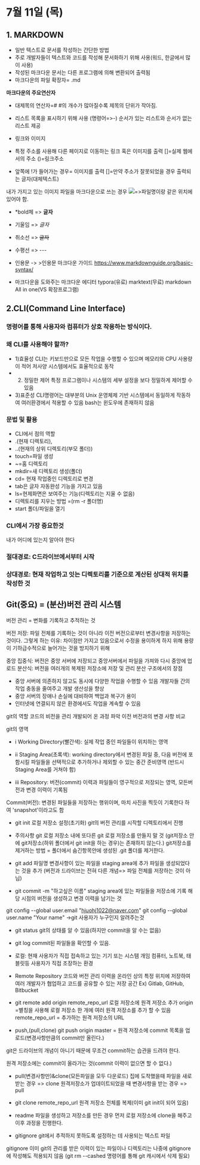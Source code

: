 # 7월 11일 (목)
## 1. MARKDOWN
- 일반 텍스트로 문서를 작성하는 간단한 방법
- 주로 개발자들이 텍스트와 코드를 작성해 문서화하기 위해 사용(워드, 한글에서 많이 사용)
- 작성된 마크다운 문서는 다른 프로그램에 의해 변환되어 출력됨
- 마크다운의 파일 확장자= .md

**마크다운의 주요연산자**

- 대제목의 연산자=#
#의 개수가 많아질수록 제목의 단위가 작아짐.

- 리스트
목록을 표시하기 위해 사용 (명령어=>-)
순서가 있는 리스트와 순서가 없는 리스트 제공

- 링크와 이미지
 - 특정 주소를 사용해 다른 페이지로 이동하는 링크 혹은 이미지를 출력
[]=실제 웹에서의 주소
()=링크주소
 - 앞쪽에 !가 들어가는 경우= 이미지를 출력
[]=만약 주소가 잘못되었을 경우 출력되는 글자(대체텍스트)

내가 가지고 있는 이미지 파일을 마크다운으로 쓰는 경우 
![](./파일명)=>파일명이랑 같은 위치에 있어야 함.

- *bold체  =>  **글자**
- 기울임 => *글자*
- 취소선 => ~~글자~~
- 수평선 => ---

- 인용문
-> >인용문
마크다운 가이드 
https://www.markdownguide.org/basic-syntax/

- 마크다운을 도와주는 마크다운 에디터
typora(유료)
marktext(무료)
markdown All in one(VS 확장프로그램)

## 2.CLI(Command Line Interface)
### 명령어를 통해 사용자와 컴퓨터가 상호 작용하는 방식이다.

### 왜 CLI를 사용해야 할까?
- 1)효율성
CLI는 키보드만으로 모든 작업을 수행할 수 있으며
메모리와 CPU 사용량이 적어 저사양 시스템에서도 효율적으로 동작
- 2) 정밀한 제어
특정 프로그램이나 시스템의 세부 설정을 보다 정밀하게 제어할 수 있음
- 3)표준성
CLI명령어는 대부분의 Unix 운영체제 기반 시스템에서 동일하게 작동하여 여러환경에서 적용할 수 있음
bash는 윈도우에 존재하지 않음

### 문법 및 활용
- CLI에서 점의 역할
- .(현재 디렉토리),
- ..(현재의 상위 디렉토리(부모 폴더))
- touch=파일 생성
- ~=홈 디렉토리
- mkdir=새 디렉토리 생성(폴더)
- cd= 현재 작업중인 디렉토리로 변경
- tab은 글자 자동완성 기능을 가지고 있음
- ls=현제화면은 보여주는 기능(디렉토리는 지울 수 없음)
- 디렉토리를 지우는 방법 =(rm -r 폴더명)
- start 폴더/파일을 열기

### CLI에서 가장 중요한것 
내가 어디에 있는지 알아야 한다

### 절대경로: C드라이브에서부터 시작 
### 상대경로: 현재 작업하고 잇는 디렉토리를 기준으로 계산된 상대적 위치를 작성한 것

## Git(중요) = (분산)버전 관리 시스템
버전 관리 = 변화를 기록하고 추적하는 것

버전 저장: 파일 전체를 기록하는 것이 아니라 이전 버전으로부터 변경사항을 저장하는 것이다.
그렇게 하는 이유: 차이점만 가지고 있음으로서 수정을 용이하게 하지 위해
 용량이 기하급수적으로 늘어가는 것을 방지하기 위해


중앙 집중식: 버전은 중앙 서버에 저장되고 중앙서버에서 파일을 가져와 다시 중앙에 업로드
분산식: 버전을 여러개의 복제된 저장소에 저장 및 관리
분산 구조에서의 장점
- 중앙 서버에 의존하지 않고도 동시에 다양한 작업을 수행할 수 있음
  개발자들 간의 작업 충동을 줄여주고 개발 생산성을 향상
- 중앙 서버의 장애나 손실에 대비하여 백업과 복구가 용이
- 인터넷에 연결되지 않은 환경에서도 작업을 계속할 수 있음


git의 역할
코드의 비전을 관리
개발되어 온 과정 파악
이전 버전과의 변경 사항 비교

git의 영역

- i Working Directory(빨간색): 실제 작업 중인 파일들이 위치하는 영역

- ii Staging Area(초록색): working directory에서 변경된 파일 중, 다음 버전에 포함시킬 파일들을 선택적으로 추가하거나 제외할 수 있는 중간 준비영역
(반드시 Staging Area를 거쳐야 함)

- iii Repository: 버전(commit) 이력과 파일들이 영구적으로 저장되는 영역, 모든버전과 변경 이력이 기록됨

Commit(버전): 변경된 파일들을 저장하는 행위이며, 마치 사진을 찍듯이 기록한다 하여 'snapshot'이라고도 함

- git init
로컬 저장소 설정(초기화)
git의 버전 관리를 시작할 디렉토리에서 진행

- 주의사항
git 로컬 저장소 내에 또다른 git 로컬 저장소를 만들지 말 것
(git저장소 안에 git저장소(하위 폴더에서 git init을 하는 경우)는 존재하지 않는다.)
git저장소를 제거하는 방법 = 폴더에서 숨긴항목안에 생성된 .git 폴더를 제거한다.

- git add 파일명
변경사항이 있는 파일을 staging area에 추가
파일을 생성되었다는 것을 추가
(버전과 드라이브는 전혀 다른 개념=> 파일 전체를 저장하는 것이 아님)

- git commit -m "하고싶은 이름"
staging area에 있는 파일들을 저장소에 기록
해당 시점의 버전을 생성하고 변경 이력을 남기는 것 

git config --global user.email "hjuohj1022@naver.com"
git config --global user.name "Your name"
->git 사용자가 누구인지 알려주는것

- git status
git의 상태를 알 수 있음(하지만 commit을 알 수는 없음)

- git log
commit된 파일들을 확인할 수 있음.

- 로컬: 현재 사용자가 직접 접속하고 있는 기기 또는 시스템
개임 컴퓨터, 노트북, 태블릿등 사용자가 직접 조장하는 환경

- Remote Repository
코드와 버전 관리 이력을 온라인 상의 특정 위치에 저장하여 여러 개발자가 협업하고 코드를 공유할 수 있는 저장 공간
Ex) Gitlab, GitHub, Bitbucket

- git remote add origin remote_repo_url
로컬 저장소에 원격 저장소 추가
origin =별칭을 사용해 로컬 저장소 한 개에 여러 원격 저장소를 추가 할 수 있음
remote_repo_url = 추가하는 원격 저장소의 URL

- push,(pull,clone)
git push origin master = 원격 저장소에 commit 목록을 업로드(변경사항만큼의  commit만 올린다.)

git은 드라이브의 개념이 아니기 때문에 무조건 commit하는 습관을 드려야 한다.

원격 저장소에는 commit이 올라가는 것(commit 이력이 없으면 할 수 없다.)

- pull(변경사항만)&clone(모든파일을 모두 다운로드)
집에 도착했을때 파일을 새로받는 경우 => clone
원격저장소가 업데이트되었을 때 변경사항을 받는 경우 => pull

- git clone remote_repo_url
원격 저장소 전체를 복제(이미 git init이 되어 있음)

- readme 파일을 생성하고 저장소를 만든 경우
먼저 로컬 저장소에 clone을 해주고 이후 과정을 진행한다.


- gitignore
git에서 추적하지 못하도록 설정하는 데 사용되는 텍스트 파일

gitignore
이미 git의 관리를 받은 이력이 있는 파일이나 디렉토리는 나중에 gitignore에 작성해도 적용되지 않음
(git rm --cashed 명령어를 통해 git 캐시에서 삭제 필요)
